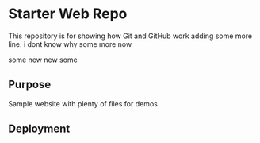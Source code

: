 # Starter Web Repo

This repository is for showing how Git and GitHub work
adding some more line. i dont know why
some more now 

some new
new some
## Purpose

Sample website with plenty of files for demos

## Deployment
